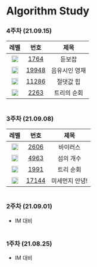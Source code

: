 <!-- Bronze : 5(1), 4(2), 3(3), 2(4), 1(5) -->
<!-- Silver : 5(6), 4(7), 3(8), 2(9), 1(10) -->
<!-- Gold : 5(11), 4(12), 3(13), 2(14), 1(15) -->
<!-- <img src="https://static.solved.ac/tier_small/*LEVEL*.svg" height="18px" /> | [*NO*](http://noj.am/*NO*) | *TITLE* -->

# Algorithm Study

### 4주차 (21.09.15)
레벨 | 번호 | 제목
:-: | :-: | :-:
<img src="https://static.solved.ac/tier_small/7.svg" height="18px"/> | [1764](http://noj.am/1764) | 듣보잡
<img src="https://static.solved.ac/tier_small/8.svg" height="18px"/> | [19948](http://noj.am/19948) | 음유시인 영재
<img src="https://static.solved.ac/tier_small/10.svg" height="18px"/> | [11286](http://noj.am/11286) | 절댓값 힙
<img src="https://static.solved.ac/tier_small/13.svg" height="18px"/> | [2263](http://noj.am/2263) | 트리의 순회

#
### 3주차 (21.09.08)
레벨 | 번호 | 제목
:-: | :-: | :-:
<img src="https://static.solved.ac/tier_small/8.svg" height="18px"/> | [2606](http://noj.am/2606) | 바이러스
<img src="https://static.solved.ac/tier_small/9.svg" height="18px"/> | [4963](http://noj.am/4963) | 섬의 개수
<img src="https://static.solved.ac/tier_small/10.svg" height="18px"/> | [1991](http://noj.am/1991) | 트리 순회
<img src="https://static.solved.ac/tier_small/12.svg" height="18px"/> | [17144](http://noj.am/17144) | 미세먼지 안녕!
#
### 2주차 (21.09.01)
- IM 대비
#
### 1주차 (21.08.25)
- IM 대비
